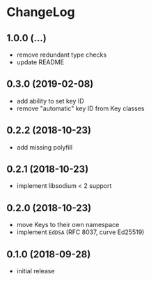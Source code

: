 # ChangeLog

## 1.0.0 (...)
- remove redundant type checks
- update README

## 0.3.0 (2019-02-08)
- add ability to set key ID
- remove "automatic" key ID from Key classes

## 0.2.2 (2018-10-23)
- add missing polyfill

## 0.2.1 (2018-10-23)
- implement libsodium < 2 support

## 0.2.0 (2018-10-23)
- move Keys to their own namespace
- implement `EdDSA` (RFC 8037, curve Ed25519)

## 0.1.0 (2018-09-28)
- initial release
